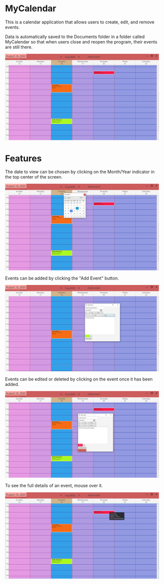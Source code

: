 # MyCalendar
This is a calendar application that allows users to create, edit, and remove events.

Data is automatically saved to the Documents folder in a folder called MyCalendar so that when users close and reopen the program, their events are still there.

![MyCalendar](https://github.com/Julia-Lachenauer/MyCalendar/blob/master/media/MyCalendar.png)

# Features

The date to view can be chosen by clicking on the Month/Year indicator in the top center of the screen.

![Choose Date to View](https://github.com/Julia-Lachenauer/MyCalendar/blob/master/media/Date_Selector.png)

Events can be added by clicking the "Add Event" button.

![Add Event](https://github.com/Julia-Lachenauer/MyCalendar/blob/master/media/Add_Event.png)

Events can be edited or deleted by clicking on the event once it has been added.

![Edit Event](https://github.com/Julia-Lachenauer/MyCalendar/blob/master/media/Edit_Event.png)

To see the full details of an event, mouse over it.

![Tooltips](https://github.com/Julia-Lachenauer/MyCalendar/blob/master/media/ToolTips.png)
